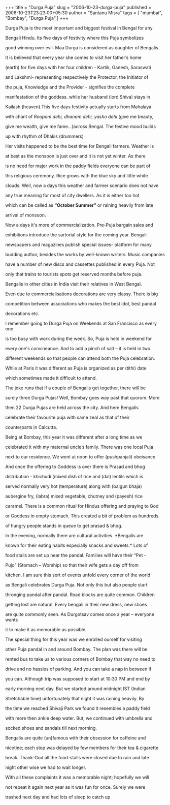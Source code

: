 +++
title = "Durga Puja"
slug = "2006-10-23-durga-puja"
published = 2006-10-23T23:23:00+05:30
author = "Santanu Misra"
tags = [ "mumbai", "Bombay", "Durga Puja",]
+++




Durga Puja is the most important and biggest festival in Bengal for any

Bengali Hindu. Its five days of festivity where this Puja symbolizes

good winning over evil. Maa Durga is considered as daughter of Bengalis.

It is believed that every year she comes to visit her father’s home

(earth) for five days with her four children - Kartik, Ganesh, Saraswati

and Lakshmi- representing respectively the Protector, the Initiator of

the puja, Knowledge and the Provider - signifies the complete

manifestation of the goddess. while her husband (lord Shiva) stays in

Kailash (heaven).This five days festivity actually starts from Mahalaya

with chant of *Roopam dehi, dhanam dehi, yasho dehi* (give me beauty,

give me wealth, give me fame...)across Bengal. The festive mood builds

up with rhythm of Dhakis (drummers)



  

Her visits happened to be the best time for Bengali farmers. Weather is

at best as the monsoon is just over and it is not yet winter. As there

is no need for major work in the paddy fields everyone can be part of

this religious ceremony. Rice grows with the blue sky and little white

clouds. Well, now a days this weather and farmer scenario does not have

any true meaning for most of city dwellers. As it is either too hot

which can be called as **“October Summer”** or raining heavily from late

arrival of monsoon.



  

Now a days it's more of commercialization. Pre-Puja bargain sales and

exhibitions introduce the sartorial style for the coming year. Bengali

newspapers and magazines publish special issues- platform for many

budding author, besides the works by well-known writers. Music companies

have a number of new discs and cassettes published in every Puja. Not

only that trains to tourists spots get reserved months before puja.

Bengalis in other cities in India visit their relatives in West Bengal.

Even due to commercialisations decorations are very classy. There is big

competition between associations who makes the best idol, best pandal

decorations etc.



  

I remember going to Durga Puja on Weekends at San Francisco as every one

is too busy with work during the week. So, Puja is held in weekend for

every one's convineance. And to add a pinch of salt – it is held in two

different weekends so that people can attend both the Puja celebration.

While at Paris it was different as Puja is organized as per (tithi) date

which sometimes made it difficult to attend.



  

The joke runs that if a couple of Bengalis get together, there will be

surely three Durga Pujas! Well, Bombay goes way past that quorum. More

then 22 Durga Pujas are held across the city. And here Bengalis

celebrate their favourite puja with same zeal as that of their

counterparts in Calcutta.



  

Being at Bombay, this year it was different after a long time as we

celebrated it with my maternal uncle’s family. There was one local Puja

next to our residence. We went at noon to offer (pushpanjali) obeisance.

And once the offering to Goddess is over there is Prasad and bhog

distribution - khichudi (mixed dish of rice and (dal) lentils which is

served normally very hot (temperature) along with (baigun bhaja)

aubergine fry, (labra) mixed vegetable, chutney and (payesh) rice

caramel. There is a common ritual for Hindus offering and praying to God

or Goddess in empty stomach. This created a bit of problem as hundreds

of hungry people stands in queue to get prasad & bhog.



  



  







In the evening, normally there are cultural activities. *Bengalis are

known for their eating habits especially snacks and sweets.* Lots of

food stalls are set up near the pandal. Families will have their “Pet -

Pujo” (Stomach – Worship) so that their wife gets a day off from

kitchen. I am sure this sort of events unfold every corner of the world

as Bengali celebrates Durga Puja. Not only this but also people start

thronging pandal after pandal. Road blocks are quite common. Children

getting lost are natural. Every bengali in their new dress, new shoes

are quite commonly seen. As Durgotsav comes once a year – everyone wants

it to make it as memorable as possible.



  



  







  

The special thing for this year was we enrolled ourself for visiting

other Puja pandal in and around Bombay. The plan was there will be

rented bus to take us to various corners of Bombay that way no need to

drive and no hassles of parking. And you can take a nap in between if

you can. Although trip was supposed to start at 10:30 PM and end by

early morning next day. But we started around midnight IST (Indian

Stretchable time) unfortunately that night it was raining heavily. By

the time we reached Shivaji Park we found it resembles a paddy field

with more then ankle deep water. But, we continued with umbrella and

socked shoes and sandals till next morning.



  



  







Bengalis are quite (un)famous with their obsession for caffeine and

nicotine; each stop was delayed by few members for their tea & cigarette

break. Thank-God all the food-stalls were closed due to rain and late

night other wise we had to wait longer.



  

With all these complaints it was a memorable night; hopefully we will

not repeat it again next year as it was fun for once. Surely we were

trashed next day and had lots of sleep to catch up.

